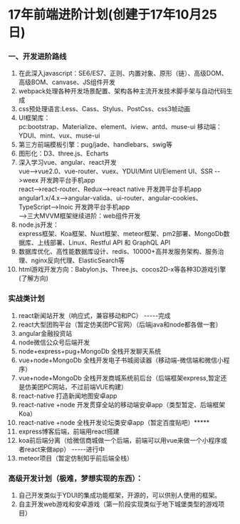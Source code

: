 # 17年前端进阶计划(创建于17年10月25日)

### 一、开发进阶路线
1.  在此深入javascript：SE6/ES7、正则、内置对象、原形（链）、高级DOM、高级BOM、canvase、JS组件开发
2.  webpack处理各种开发场景配置、架构各种主流开发技术脚手架与自动代码生成
3.  css预处理语言:Less、Cass、Stylus、PostCss、css3帧动画
4.  UI框架库：  
    pc:bootstrap、Materialize、element、iview、antd、muse-ui
    移动端：YDUI、mint、vux、muse-ui
5.  第三方前端模板引擎：pug/jade、handlebars、swig等
6.  图形化：D3、three.js、Echarts
7.  深入学习vue、angular、react开发     
    vue-->vue2.0、vue-router、vuex、YDUI/Mint UI/Element UI、SSR -->weex 开发跨平台手机app     
    react-->react-router、Redux-->react native 开发跨平台手机app        
    angular1.x/4.x-->angular-valida、ui-router、angular-cookies、TypeScript-->Inoic 开发跨平台手机app     
    -->三大MVVM框架继续进阶：web组件开发
8.  node.js开发：      
    express框架、Koa框架、Nuxt框架、meteor框架、pm2部署、MongoDb数据库、上线部署、Linux、Restful API 和 GraphQL API
9.  数据库优化、高性能数据库设计、redis、10000+高并发服务架构、服务治理、nginx反向代理、ElasticSearch等
10. html游戏开发方向：Babylon.js、Three.js、cocos2D-x等各种3D游戏引擎(了解方向)


### 实战类计划

1.  react新闻站开发（响应式，兼容移动和PC）  -----完成
2.  react大型团购平台（暂定仿美团PC官网）（后端java和node都各做一套）
3.  angular金融投资站
4.  node微信公众号后端开发
5.  node+express+pug+MongoDb 全栈开发聊天系统
6.  vue+node+MongoDb 全栈开发电子书城阅读器（移动端-微信端和微信小程序）
7.  vue+node+MongoDb	全栈开发商城系统前后台（后端框架express,暂定还是仿美团PC网站，不过前端VUE构建）
8.  react-native 打造新闻地图安卓app
9.  react-native +node 开发贯穿全站的移动端安卓app（类型暂定、后端框架Koa）
10. react-native +node 全栈开发论坛类安卓app（暂定百度贴吧）*****
11. express博客后端，前端用react搭建
12. koa前后端分离（给微信商城做一个后端，前端可以用vue来做一个小程序或者react来做app）  -----进行中
13. meteor项目（暂定仿制知乎前后端全栈）

### 高级开发计划（极难，梦想实现的东西）：
1.  自己开发类似于YDUI的集成功能框架，开源的，可以供别人使用的框架。
2.  自主开发web游戏和安卓游戏（第一阶段实现类似于地下城堡类型的游戏项目）

